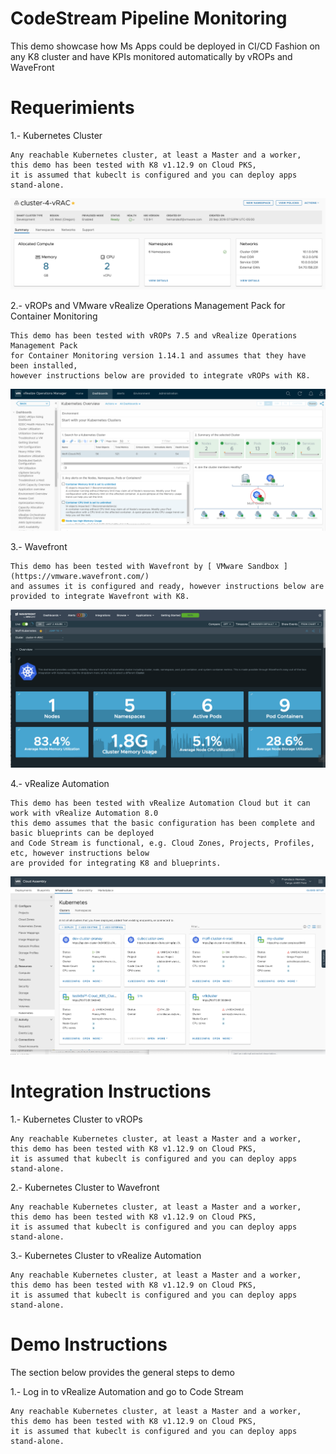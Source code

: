 # CodeStream Pipeline Monitoring
This demo showcase how Ms Apps could be deployed in CI/CD Fashion on any K8 cluster and have KPIs monitored automatically by vROPs and WaveFront

# Requerimients

1.- Kubernetes Cluster
 
	Any reachable Kubernetes cluster, at least a Master and a worker, 
	this demo has been tested with K8 v1.12.9 on Cloud PKS,
	it is assumed that kubeclt is configured and you can deploy apps stand-alone.
  
   ![K8-Cluster](https://github.com/moffzilla/usps-central-sddc-se/blob/master/media/kubernetes-cluster.png)
  
2.- vROPs and VMware vRealize Operations Management Pack for Container Monitoring
 
	This demo has been tested with vROPs 7.5 and vRealize Operations Management Pack 
	for Container Monitoring version 1.14.1 and assumes that they have been installed, 
	however instructions below are provided to integrate vROPs with K8.
  
  ![vrops](https://github.com/moffzilla/usps-central-sddc-se/blob/master/media/vrops.png)
  
3.- Wavefront
 
	This demo has been tested with Wavefront by [ VMware Sandbox ](https://vmware.wavefront.com/) 
	and assumes it is configured and ready, however instructions below are provided to integrate Wavefront with K8.

![Wavefront](https://github.com/moffzilla/usps-central-sddc-se/blob/master/media/wavefront.png)
  
4.- vRealize Automation
 
	This demo has been tested with vRealize Automation Cloud but it can work with vRealize Automation 8.0
	this demo assumes that the basic configuration has been complete and basic blueprints can be deployed 
	and Code Stream is functional, e.g. Cloud Zones, Projects, Profiles, etc, however instructions below 
	are provided for integrating K8 and blueprints. 
  
  ![vRA](https://github.com/moffzilla/usps-central-sddc-se/blob/master/media/vRA-k8.png)
  
# Integration Instructions

1.- Kubernetes Cluster to vROPs
 
	Any reachable Kubernetes cluster, at least a Master and a worker, 
	this demo has been tested with K8 v1.12.9 on Cloud PKS,
	it is assumed that kubeclt is configured and you can deploy apps stand-alone.
  
2.- Kubernetes Cluster to Wavefront
 
	Any reachable Kubernetes cluster, at least a Master and a worker, 
	this demo has been tested with K8 v1.12.9 on Cloud PKS,
	it is assumed that kubeclt is configured and you can deploy apps stand-alone.
  
3.- Kubernetes Cluster to vRealize Automation 
 
	Any reachable Kubernetes cluster, at least a Master and a worker, 
	this demo has been tested with K8 v1.12.9 on Cloud PKS,
	it is assumed that kubeclt is configured and you can deploy apps stand-alone.
  
# Demo Instructions

The section below provides the general steps to demo

1.- Log in to vRealize Automation and go to Code Stream
 
	Any reachable Kubernetes cluster, at least a Master and a worker, 
	this demo has been tested with K8 v1.12.9 on Cloud PKS,
	it is assumed that kubeclt is configured and you can deploy apps stand-alone.
